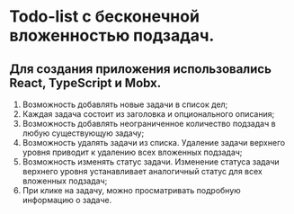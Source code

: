 # Todo-list с бесконечной вложенностью подзадач.

## Для создания приложения использовались React, TypeScript и Mobx.

1. Возможность добавлять новые задачи в список дел;
2. Каждая задача состоит из заголовка и опционального описания;
3. Возможность добавлять неограниченное количество подзадач в любую существующую задачу;
4. Возможность удалять задачи из списка. Удаление задачи верхнего уровня приводит к удалению всех вложенных подзадач;
5. Возможность изменять статус задачи. Изменение статуса задачи верхнего уровня устанавливает аналогичный статус для всех вложенных подзадач;
6. При клике на задачу, можно просматривать подробную информацию о задаче.
